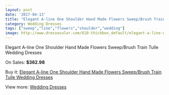 ```yaml
---
layout: post
date: '2017-04-13'
title: "Elegant A-line One Shoulder Hand Made Flowers Sweep/Brush Train Tulle Wedding Dresses"
category: Wedding Dresses
tags: ["sweep","line","flowers","shoulder","wedding"]
image: http://www.dressesular.com/610-thickbox_default/elegant-a-line-one-shoulder-hand-made-flowers-sweep-brush-train-tulle-wedding-dresses.jpg
---
```

Elegant A-line One Shoulder Hand Made Flowers Sweep/Brush Train Tulle Wedding Dresses

On Sales: **$362.98**
<a href="https://www.dressesular.com/wedding-dresses/154-elegant-a-line-one-shoulder-hand-made-flowers-sweep-brush-train-tulle-wedding-dresses.html"><amp-img layout="responsive" width="600" height="600" src="//www.dressesular.com/610-thickbox_default/elegant-a-line-one-shoulder-hand-made-flowers-sweep-brush-train-tulle-wedding-dresses.jpg" alt="Elegant A-line One Shoulder Hand Made Flowers Sweep/Brush Train Tulle Wedding Dresses 0" /></a>
<a href="https://www.dressesular.com/wedding-dresses/154-elegant-a-line-one-shoulder-hand-made-flowers-sweep-brush-train-tulle-wedding-dresses.html"><amp-img layout="responsive" width="600" height="600" src="//www.dressesular.com/613-thickbox_default/elegant-a-line-one-shoulder-hand-made-flowers-sweep-brush-train-tulle-wedding-dresses.jpg" alt="Elegant A-line One Shoulder Hand Made Flowers Sweep/Brush Train Tulle Wedding Dresses 1" /></a>
<a href="https://www.dressesular.com/wedding-dresses/154-elegant-a-line-one-shoulder-hand-made-flowers-sweep-brush-train-tulle-wedding-dresses.html"><amp-img layout="responsive" width="600" height="600" src="//www.dressesular.com/612-thickbox_default/elegant-a-line-one-shoulder-hand-made-flowers-sweep-brush-train-tulle-wedding-dresses.jpg" alt="Elegant A-line One Shoulder Hand Made Flowers Sweep/Brush Train Tulle Wedding Dresses 2" /></a>
<a href="https://www.dressesular.com/wedding-dresses/154-elegant-a-line-one-shoulder-hand-made-flowers-sweep-brush-train-tulle-wedding-dresses.html"><amp-img layout="responsive" width="600" height="600" src="//www.dressesular.com/611-thickbox_default/elegant-a-line-one-shoulder-hand-made-flowers-sweep-brush-train-tulle-wedding-dresses.jpg" alt="Elegant A-line One Shoulder Hand Made Flowers Sweep/Brush Train Tulle Wedding Dresses 3" /></a>

Buy it: [Elegant A-line One Shoulder Hand Made Flowers Sweep/Brush Train Tulle Wedding Dresses](https://www.dressesular.com/wedding-dresses/154-elegant-a-line-one-shoulder-hand-made-flowers-sweep-brush-train-tulle-wedding-dresses.html "Elegant A-line One Shoulder Hand Made Flowers Sweep/Brush Train Tulle Wedding Dresses")

View more: [Wedding Dresses](https://www.dressesular.com/3-wedding-dresses "Wedding Dresses")